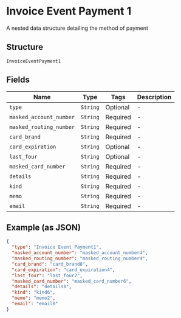 
# Invoice Event Payment 1

A nested data structure detailing the method of payment

## Structure

`InvoiceEventPayment1`

## Fields

| Name | Type | Tags | Description |
|  --- | --- | --- | --- |
| `type` | `String` | Optional | - |
| `masked_account_number` | `String` | Required | - |
| `masked_routing_number` | `String` | Required | - |
| `card_brand` | `String` | Required | - |
| `card_expiration` | `String` | Optional | - |
| `last_four` | `String` | Optional | - |
| `masked_card_number` | `String` | Required | - |
| `details` | `String` | Required | - |
| `kind` | `String` | Required | - |
| `memo` | `String` | Required | - |
| `email` | `String` | Required | - |

## Example (as JSON)

```json
{
  "type": "Invoice Event Payment1",
  "masked_account_number": "masked_account_number4",
  "masked_routing_number": "masked_routing_number4",
  "card_brand": "card_brand8",
  "card_expiration": "card_expiration4",
  "last_four": "last_four2",
  "masked_card_number": "masked_card_number6",
  "details": "details8",
  "kind": "kind6",
  "memo": "memo2",
  "email": "email8"
}
```

